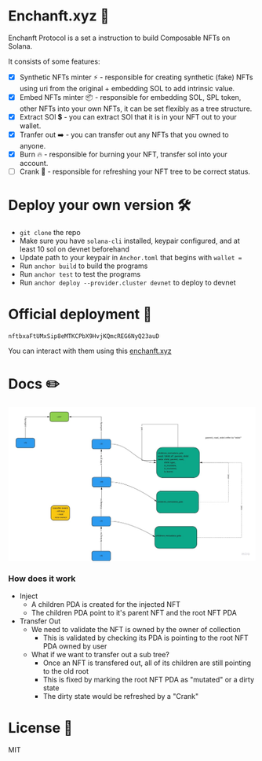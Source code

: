 # Enchanft.xyz 💎

Enchanft Protocol is a set a instruction to build Composable NFTs on Solana.

It consists of some features:

- [x] Synthetic NFTs minter ⚡ - responsible for creating synthetic (fake) NFTs using uri from the original + embedding SOL to add intrinsic value. 
- [x] Embed NFTs minter 📦 - responsible for embedding SOL, SPL token, other NFTs into your own NFTs, it can be set flexibly as a tree structure.
- [x] Extract SOl 💲 - you can extract SOl that it is in your NFT out to your wallet.
- [x] Tranfer out ➡️ - you can transfer out any NFTs that you owned to anyone.
- [x] Burn 🔥  - responsible for burning your NFT, transfer sol into your account.
- [ ] Crank 🔧 - responsible for refreshing your NFT tree to be correct status.

# Deploy your own version 🛠

- `git clone` the repo 
- Make sure you have `solana-cli` installed, keypair configured, and at least 10 sol on devnet beforehand
- Update path to your keypair in `Anchor.toml` that begins with `wallet =`
- Run `anchor build` to build the programs
- Run `anchor test` to test the programs
- Run `anchor deploy --provider.cluster devnet` to deploy to devnet

# Official deployment 🚀

```
nftbxaFtUMxSip8eMTKCPbX9HvjKQmcREG6NyQ23auD
```
You can interact with them using this [enchanft.xyz](https://enchanft.xyz/)

# Docs ✏️

![Architecture](docs/architecture.jpg)

### How does it work
- Inject
    - A children PDA is created for the injected NFT
    - The children PDA point to it's parent NFT and the root NFT PDA
- Transfer Out
    - We need to validate the NFT is owned by the owner of collection
        - This is validated by checking its PDA is pointing to the root NFT PDA owned by user
    - What if we want to transfer out a sub tree?
        - Once an NFT is transfered out, all of its children are still pointing to the old root
        - This is fixed by marking the root NFT PDA as "mutated" or a dirty state
        - The dirty state would be refreshed by a "Crank"

# License 🧾

MIT

